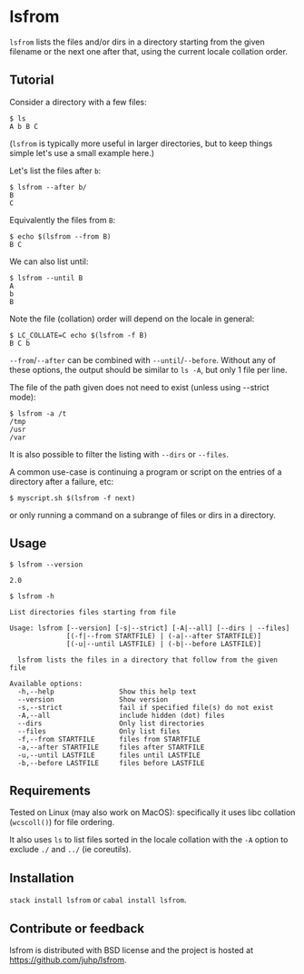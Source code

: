 # lsfrom

`lsfrom` lists the files and/or dirs in a directory starting from
the given filename or the next one after that,
using the current locale collation order.

## Tutorial

Consider a directory with a few files:
```shellsession
$ ls
A b B C
```
(`lsfrom` is typically more useful in larger directories,
but to keep things simple let's use a small example here.)

Let's list the files after `b`:
```shellsession
$ lsfrom --after b/
B
C
```

Equivalently the files from `B`:
```shellsession
$ echo $(lsfrom --from B)
B C
```

We can also list until:
```shellsession
$ lsfrom --until B
A
b
B
```
Note the file (collation) order will depend on the locale in general:
```shellsession
$ LC_COLLATE=C echo $(lsfrom -f B)
B C b
```

`--from`/`--after` can be combined with `--until`/`--before`.
Without any of these options, the output should be similar to `ls -A`,
but only 1 file per line.

The file of the path given does not need to exist (unless using --strict mode):
```shellsession
$ lsfrom -a /t
/tmp
/usr
/var
```

It is also possible to filter the listing with `--dirs` or `--files`.

A common use-case is continuing a program or script on
the entries of a directory after a failure, etc:
```shellsession
$ myscript.sh $(lsfrom -f next)
```
or only running a command on a subrange of files or dirs in a directory.

## Usage

`$ lsfrom --version`

```
2.0
```
`$ lsfrom -h`

```
List directories files starting from file

Usage: lsfrom [--version] [-s|--strict] [-A|--all] [--dirs | --files]
              [(-f|--from STARTFILE) | (-a|--after STARTFILE)]
              [(-u|--until LASTFILE) | (-b|--before LASTFILE)]

  lsfrom lists the files in a directory that follow from the given file

Available options:
  -h,--help                Show this help text
  --version                Show version
  -s,--strict              fail if specified file(s) do not exist
  -A,--all                 include hidden (dot) files
  --dirs                   Only list directories
  --files                  Only list files
  -f,--from STARTFILE      files from STARTFILE
  -a,--after STARTFILE     files after STARTFILE
  -u,--until LASTFILE      files until LASTFILE
  -b,--before LASTFILE     files before LASTFILE
```

## Requirements
Tested on Linux (may also work on MacOS):
specifically it uses libc collation (`wcscoll()`) for file ordering.

It also uses `ls` to list files sorted in the locale collation
with the `-A` option to exclude `./` and `../` (ie coreutils).

## Installation

`stack install lsfrom` or `cabal install lsfrom`.

## Contribute or feedback
lsfrom is distributed with BSD license
and the project is hosted at <https://github.com/juhp/lsfrom>.
